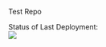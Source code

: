 Test Repo


Status of Last Deployment:<br>
<img src="https://github.com/Stube123/from-Gitlab_Project01/workflows/My-GitHubActions-Basics/badge.svg?branch=master"><br>
